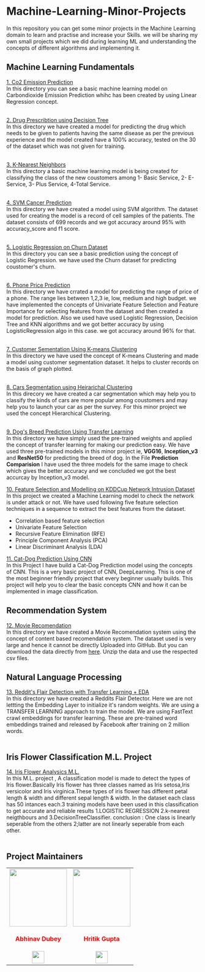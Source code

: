 # Machine-Learning-Minor-Projects
In this repository you can get some minor projects in the Machine Learning domain to learn and practise and increase your Skills. we will be sharing my own small projects which we did during learning ML and understanding the concepts of different algorithms and implementing it.

## Machine Learning Fundamentals

<a href="https://github.com/Abhinav-26/Machine-Learning-Minor-Projects/tree/master/Co2%20Emission%20Prediction">1. Co2 Emission Prediction</a><br>
In this directory you can see a basic machine learning model on Carbondioxide Emission Prediction whihc has been created by using Linear Regression concept.<br><br>

<a href="https://github.com/Abhinav-26/Machine-Learning-Minor-Projects/tree/master/Drug%20Prescribtion%20Using%20DecisionTree">2. Drug Prescribtion using Decision Tree</a><br>
In this directory we have created a model for predicting the drug which needs to be given to patients having the same disease as per the previous experience and the model created have a 100% accuracy, tested on the 30 of the dataset which was not given for training.<br><br>

<a href="https://github.com/Abhinav-26/Machine-Learning-Minor-Projects/tree/master/K-Nearest%20Neighbors">3. K-Nearest Neighbors</a><br>
In this directory a basic machine learning model is being created for classifying the class of the new coustomers among 
1- Basic Service, 2- E-Service, 3- Plus Service, 4-Total Service.<br><br>

<a href="https://github.com/Abhinav-26/Machine-Learning-Minor-Projects/tree/master/SVM%20Cancer%20Prediction">4. SVM Cancer Prediction</a><br>
In this directory we have created a model using SVM algorithm. The dataset used for creating the model is a record of cell samples of the patients. The dataset consists of 699 records and we got accuracy around 95% with accuracy_score and f1 score.<br><br>

<a href="https://github.com/Abhinav-26/Machine-Learning-Minor-Projects/tree/master/Logistic%20Regression%20on%20Churn%20Dataset">5. Logistic Regression on Churn Dataset</a><br>
In this directory you can see a basic prediction using the concept of Logistic Regression. we have used the Churn dataset for predicting coustomer's churn.<br><br>

<a href="https://github.com/Abhinav-26/Machine-Learning-Minor-Projects/tree/master/Phone%20Price%20Range%20Prediction">6. Phone Price Prediction</a><br>
In this directory we have crrated a model for predicting the range of price of a phone. The range lies between 1,2,3 ie, low, medium and high budget. we have implemented the concepts of Univariate Feature Selection and Feature Importance for selecting features from the dataset and then created a model for prediction. Also we used have used Logistic Regression, Decision Tree and KNN algorithms and we got better accuracy by using LogisticRegression algo in this case. we got accuracy around 96% for that.<br><br>

<a href="https://github.com/Abhinav-26/Machine-Learning-Minor-Projects/tree/master/Coustomer%20Segmentation%20using%20K-Means%20Clustering">7. Customer Sementation Using K-means Clustering</a><br>
In this directory we have used the concept of K-means Clustering and made a model using customer segmentation dataset. It helps to cluster records on the basis of graph plotted.<br><br>

<a href="https://github.com/Abhinav-26/Machine-Learning-Minor-Projects/tree/master/Cars%20Segmentation%20using%20Heirarichal%20Clustering">8. Cars Segmentation using Heirarichal Clustering</a><br>
In this direcory we have created a car segmentation which may help you to classify the kinds of cars are more popular among coustomers and may help you to launch your car as per the survey. For this minor project we used the concept Hierarchical Clustering.<br><br>

<a href="https://github.com/Abhinav-26/Machine-Learning-Minor-Projects/tree/master/Dog's%20Breed%20Prediction%20Using%20Transfer%20Learning">9. Dog's Breed Prediction Using Transfer Learning</a><br>
In this directory we have simply used the pre-trained weights and applied the concept of transfer learning for making our prediction easy. We have used three pre-trained models in this minor project ie, <b>VGG16</b>, <b>Inception_v3</b> and <b>ResNet50</b> for predicting the breed of dog. In the File <b>Prediction Comparision</b> I have used the three models for the same image to check which gives the better accuracy and we concluded we got the best accurcay by Inception_v3 model. 

<a href="https://github.com/Abhinav-26/Machine-Learning-Minor-Projects/tree/master/Feature%20Selection%20and%20Modelling%20on%20KDDCup%20Network%20Intrusion%20Dataset">10. Feature Selection and Modelling on KDDCup Network Intrusion Dataset</a><br>
In this project we created a Machine Learning model to check the network is under attack or not. We have used following five feature selection techniques in a sequence to extract the best features from the dataset.
-	Correlation based feature selection
-	Univariate Feature Selection
-	Recursive Feature Elimination (RFE)
-	Principle Component Analysis (PCA)
-	Linear Discriminant Analysis (LDA)<br>

<a href="https://github.com/Abhinav-26/Machine-Learning-Minor-Projects/tree/master/Cat-Dog%20Prediction%20using%20CNN">11. Cat-Dog Prediction Using CNN</a><br>
In this Project I have build a Cat-Dog Prediction model using the concepts of CNN. This is a very basic project of CNN, DeepLearning. This is one of the most beginner friendly project that every beginner usually builds. This project will help you to clear the basic concepts CNN and how it can be implemented in image classification.

## Recommendation System
<a href="https://github.com/Abhinav-26/Machine-Learning-Minor-Projects/tree/master/Movie%20Recomendation">12. Movie Recomendation</a><br>
In this directory we have created a Movie Recomendation system using the concept of content based recomendation system. The dataset used is very large and hence it cannot be directly Uploaded into GitHub. But you can download the data directly from <a href="https://s3-api.us-geo.objectstorage.softlayer.net/cf-courses-data/CognitiveClass/ML0101ENv3/labs/moviedataset.zip">here</a>. Unzip the data and use the respected csv files.<br>

## Natural Language Processing
<a href="https://github.com/Abhinav-26/Machine-Learning-Minor-Projects/tree/master/Reddit's%20Flair%20Detection%20with%20Transfer%20Learning%20%2B%20EDA">13. Reddit's Flair Detection with Transfer Learning + EDA</a><br>
In this directory we have created a Reddits Flair Detector. Here we are not lettting the Embedding Layer to initialize it's random weights. We are using a TRANSFER LEARNING approach to train the model. We are using FastText crawl embeddings for transfer learning. These are pre-trained word embeddings trained and released by Facebook after training on 2 million words.<br><br>
 ## Iris Flower Classification M.L. Project
 <a href ="https://github.com/Omgupta0312/Machine-Learning-Minor-Projects/tree/nn/Iris"> 14. Iris Flower Analysics M.L. </a><br>
 In this M.L. project , A classification model is made to detect the types of Iris flower.Basically Iris flower has three classes named as Iris setosa,Iris versicolor and Iris virginica.These types of iris flower has different petal length & width and different sepal length & width. In the dataset each class has 50 intances each.3 training models have been used in this classification to get accurate and reliable results 1.LOGISTIC REGRESSION 2.k-nearest neigthbours and 3.DecisionTreeClassifier.
 conclusion : One class is linearly seperable from the others 2;latter are not linearly seperable from each other.<br><br>

## Project Maintainers 
<table>
<tr>
    
<td align="center"><a href="https://github.com/Abhinav-26"><img src="https://avatars.githubusercontent.com/u/48083659?v=4" width=150px height=150px /></a></br> <h4 style="color:red;">Abhinav Dubey</h4>
<a href="https://www.linkedin.com/in/abhinavd26/"><img src="https://mpng.subpng.com/20180324/vhe/kisspng-linkedin-computer-icons-logo-social-networking-ser-facebook-5ab6ebfe5f5397.2333748215219374063905.jpg" width="32px" height="32px"></a></td>

<td align="center" ><a href="https://github.com/hritik7080"><img src="https://avatars.githubusercontent.com/u/41755284?v=4" width=150px height=150px /></a></br> <h4 style="color:red;">Hritik Gupta</h4>
<a href="https://www.linkedin.com/in/hritik7080/"><img src="https://mpng.subpng.com/20180324/vhe/kisspng-linkedin-computer-icons-logo-social-networking-ser-facebook-5ab6ebfe5f5397.2333748215219374063905.jpg" width="32px" height="32px"></a></td>

</tr>
</table>
